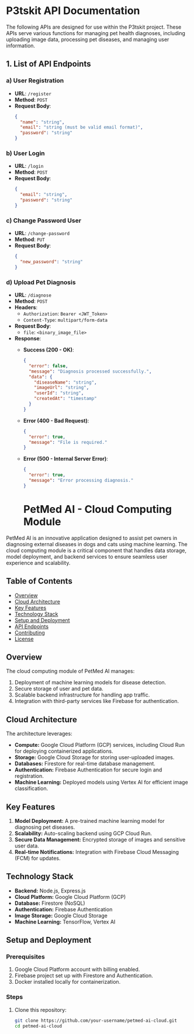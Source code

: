 # P3tskit API Documentation

The following APIs are designed for use within the P3tskit project. These APIs serve various functions for managing pet health diagnoses, including uploading image data, processing pet diseases, and managing user information.

## 1. List of API Endpoints

### a) User Registration
- **URL**: `/register`
- **Method**: `POST`
- **Request Body**:
  ```json
  {
    "name": "string",
    "email": "string (must be valid email format)",
    "password": "string"
  }
  
### b) User Login
- **URL**: `/login`
- **Method**: `POST`
- **Request Body**:
  ```json
  {
    "email": "string",
    "password": "string"
  }

### c) Change Password User
- **URL**: `/change-password`
- **Method**: `PUT`
- **Request Body**:
  ```json
  {
    "new_password": "string"
  }
  
### d) Upload Pet Diagnosis
- **URL**: `/diagnose`
- **Method**: `POST`
- **Headers**:
  - `Authorization`: `Bearer <JWT_Token>`
  - `Content-Type`: `multipart/form-data`
- **Request Body**:
  - `file`: `<binary_image_file>`
- **Response**:
  - **Success (200 - OK)**:
    ```json
    {
      "error": false,
      "message": "Diagnosis processed successfully.",
      "data": {
        "diseaseName": "string",
        "imageUrl": "string",
        "userId": "string",
        "createdAt": "timestamp"
      }
    }
    ```
  - **Error (400 - Bad Request)**:
    ```json
    {
      "error": true,
      "message": "File is required."
    }
    ```
  - **Error (500 - Internal Server Error)**:
    ```json
    {
      "error": true,
      "message": "Error processing diagnosis."
    }
    ```


    # PetMed AI - Cloud Computing Module

PetMed AI is an innovative application designed to assist pet owners in diagnosing external diseases in dogs and cats using machine learning. The cloud computing module is a critical component that handles data storage, model deployment, and backend services to ensure seamless user experience and scalability.

## Table of Contents
- [Overview](#overview)
- [Cloud Architecture](#cloud-architecture)
- [Key Features](#key-features)
- [Technology Stack](#technology-stack)
- [Setup and Deployment](#setup-and-deployment)
- [API Endpoints](#api-endpoints)
- [Contributing](#contributing)
- [License](#license)

## Overview
The cloud computing module of PetMed AI manages:
1. Deployment of machine learning models for disease detection.
2. Secure storage of user and pet data.
3. Scalable backend infrastructure for handling app traffic.
4. Integration with third-party services like Firebase for authentication.

## Cloud Architecture
The architecture leverages:
- **Compute:** Google Cloud Platform (GCP) services, including Cloud Run for deploying containerized applications.
- **Storage:** Google Cloud Storage for storing user-uploaded images.
- **Databases:** Firestore for real-time database management.
- **Authentication:** Firebase Authentication for secure login and registration.
- **Machine Learning:** Deployed models using Vertex AI for efficient image classification.

## Key Features
1. **Model Deployment:** A pre-trained machine learning model for diagnosing pet diseases.
2. **Scalability:** Auto-scaling backend using GCP Cloud Run.
3. **Secure Data Management:** Encrypted storage of images and sensitive user data.
4. **Real-time Notifications:** Integration with Firebase Cloud Messaging (FCM) for updates.

## Technology Stack
- **Backend:** Node.js, Express.js
- **Cloud Platform:** Google Cloud Platform (GCP)
- **Database:** Firestore (NoSQL)
- **Authentication:** Firebase Authentication
- **Image Storage:** Google Cloud Storage
- **Machine Learning:** TensorFlow, Vertex AI

## Setup and Deployment
### Prerequisites
1. Google Cloud Platform account with billing enabled.
2. Firebase project set up with Firestore and Authentication.
3. Docker installed locally for containerization.

### Steps
1. Clone this repository:
   ```bash
   git clone https://github.com/your-username/petmed-ai-cloud.git
   cd petmed-ai-cloud

